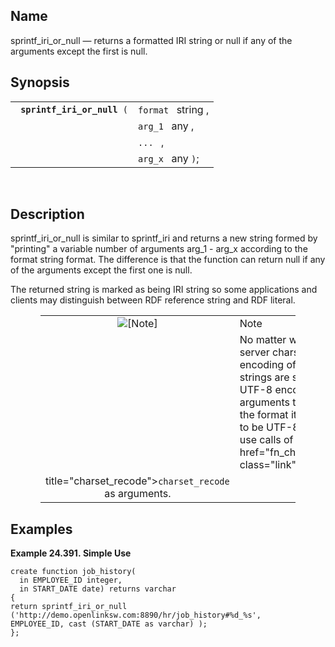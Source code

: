 <div id="fn_sprintf_iri_or_null" class="refentry">

<div class="titlepage">

</div>

<div class="refnamediv">

## Name

sprintf_iri_or_null — returns a formatted IRI string or null if any of
the arguments except the first is null.

</div>

<div class="refsynopsisdiv">

## Synopsis

<div id="fsyn_sprintf_iri_or_null" class="funcsynopsis">

|                                  |                    |
|----------------------------------|--------------------|
| ` `**`sprintf_iri_or_null`**` (` | `format ` string , |
|                                  | `arg_1 ` any ,     |
|                                  | `... ` ,           |
|                                  | `arg_x ` any `)`;  |

<div class="funcprototype-spacer">

 

</div>

</div>

</div>

<div id="desc_27" class="refsect1">

## Description

sprintf_iri_or_null is similar to sprintf_iri and returns a new string
formed by "printing" a variable number of arguments arg_1 - arg_x
according to the format string format. The difference is that the
function can return null if any of the arguments except the first one is
null.

The returned string is marked as being IRI string so some applications
and clients may distinguish between RDF reference string and RDF
literal.

<div class="note" style="margin-left: 0.5in; margin-right: 0.5in;">

|                              |                                                                                                                                                                                                                                                                                              |
|:----------------------------:|:---------------------------------------------------------------------------------------------------------------------------------------------------------------------------------------------------------------------------------------------------------------------------------------------|
| ![\[Note\]](images/note.png) | Note                                                                                                                                                                                                                                                                                         |
|                              | No matter what is the default server charset or default encoding of host OS, IRI strings are supposed to be in UTF-8 encoding so string arguments to print as well as the format itself are supposed to be UTF-8. Application may use calls of <a href="fn_charset_recode.html" class="link" 
                                title="charset_recode"><code class="function">charset_recode </code></a> as arguments.                                                                                                                                                                                                        |

</div>

</div>

<div id="examples_sprintf_iri_or_null" class="refsect1">

## Examples

<div id="ex_sprintf_iri_or_null" class="example">

**Example 24.391. Simple Use**

<div class="example-contents">

``` screen
create function job_history(
  in EMPLOYEE_ID integer,
  in START_DATE date) returns varchar
{
return sprintf_iri_or_null
('http://demo.openlinksw.com:8890/hr/job_history#%d_%s',
EMPLOYEE_ID, cast (START_DATE as varchar) );
};
```

</div>

</div>

  

</div>

</div>
